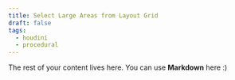 ```yaml
---
title: Select Large Areas from Layout Grid
draft: false
tags:
  - houdini
  - procedural
---
```

 
The rest of your content lives here. You can use **Markdown** here :)